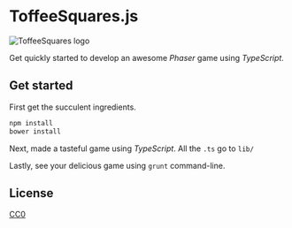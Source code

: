 
ToffeeSquares.js
================

![ToffeeSquares logo](assets/toffee.png "TS.js logo")

Get quickly started to develop an awesome *Phaser* game using *TypeScript*.


Get started
-----------

First get the succulent ingredients.
```bash
npm install
bower install
```

Next, made a tasteful game using *TypeScript*. All the `.ts` go to `lib/`

Lastly, see your delicious game using `grunt` command-line.

License
-------

[CC0](https://creativecommons.org/publicdomain/zero/1.0/ "Public Domain")
